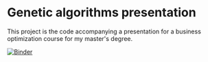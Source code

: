 # Genetic algorithms presentation

This project is the code accompanying a presentation for a business optimization course for my master's degree.

[![Binder](https://mybinder.org/badge_logo.svg)](https://mybinder.org/v2/gh/iyedg/genetic_algorithms_presentation/develop)